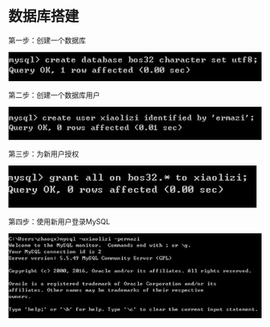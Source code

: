 # 数据库搭建

第一步：创建一个数据库

![](../../../.gitbook/assets/image%20%28208%29.png)

第二步：创建一个数据库用户

![](../../../.gitbook/assets/image%20%28223%29.png)

第三步：为新用户授权

![](../../../.gitbook/assets/image%20%28129%29.png)

第四步：使用新用户登录MySQL

![](../../../.gitbook/assets/image%20%28115%29.png)

